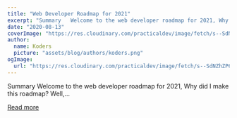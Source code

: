 ```yaml
---
title: "Web Developer Roadmap for 2021"
excerpt: "Summary   Welcome to the web developer roadmap for 2021, Why did I make this roadmap? Well,..."
date: "2020-08-13"
coverImage: "https://res.cloudinary.com/practicaldev/image/fetch/s--SdNZhZP6--/c_imagga_scale,f_auto,fl_progressive,h_420,q_auto,w_1000/https://dev-to-uploads.s3.amazonaws.com/i/nvqstxqcdcioovyoycrg.jpg"
author:
  name: Koders
  picture: "assets/blog/authors/koders.png"
ogImage:
  url: "https://res.cloudinary.com/practicaldev/image/fetch/s--SdNZhZP6--/c_imagga_scale,f_auto,fl_progressive,h_420,q_auto,w_1000/https://dev-to-uploads.s3.amazonaws.com/i/nvqstxqcdcioovyoycrg.jpg"
---
```


Summary   Welcome to the web developer roadmap for 2021, Why did I make this roadmap? Well,...

[Read more](https://dev.to/britzdylan/web-developer-roadmap-for-2021-5abb)

